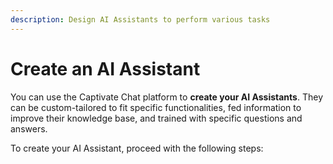 ```yaml
---
description: Design AI Assistants to perform various tasks
---
```


# Create an AI Assistant

You can use the Captivate Chat platform to **create your AI Assistants**. They can be custom-tailored to fit specific functionalities, fed information to improve their knowledge base, and trained with specific questions and answers.&#x20;

To create your AI Assistant, proceed with the following steps:
